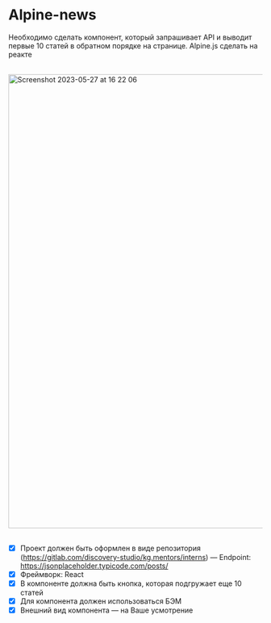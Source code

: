 # Alpine-news

Необходимо сделать компонент, который запрашивает API и выводит первые 10 статей в обратном порядке на странице. Alpine.js  сделать на реакте

<br/>
<img width="900" alt="Screenshot 2023-05-27 at 16 22 06" src="https://github.com/Kubatbekkk/alpine-news/assets/74785255/9c5d4995-e2dd-4c5e-8a94-96a26c4aedec">
<br/><br/>

- [x] Проект должен быть оформлен в виде репозитория (https://gitlab.com/discovery-studio/kg.mentors/interns)
—  Endpoint: https://jsonplaceholder.typicode.com/posts/
- [x] Фреймворк: React
- [x] В компоненте должна быть кнопка, которая подгружает еще 10 статей
- [x] Для компонента должен использоваться БЭМ
- [x] Внешний вид компонента — на Ваше усмотрение
